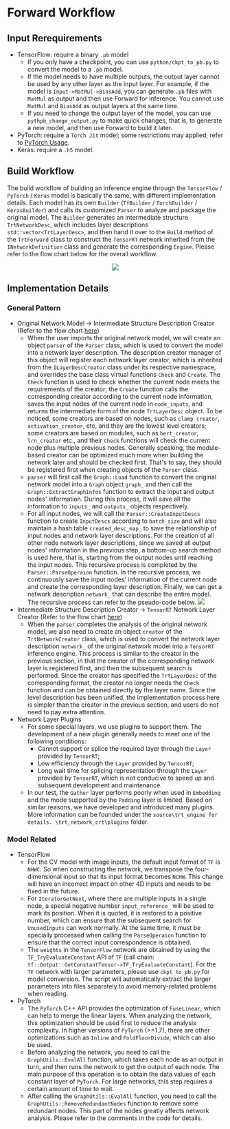 # Forward Workflow

## Input Rerequirements

- TensorFlow: require a binary `.pb` model
  - If you only have a checkpoint, you can use `python/ckpt_to_pb.py` to convert the model to a `.pb` model.
  - If the model needs to have multiple outputs, the output layer cannot be used by any other layer as the input layer. For example, if the model is `Input->MatMul->BiasAdd`, you can generate `.pb` files with `MatMul` as output and then use Forward for inference. You cannot use `MatMul` and `BiasAdd` as output layers at the same time.
  - If you need to change the output layer of the model, you can use `pythpb_change_output.py` to make quick changes, that is, to generate a new model, and then use Forward to build it later.
- PyTorch: require a `Torch Jit` model; some restrictions may applied, refer to [PyTorch Usage](torch_usage_CN.md).
- Keras: require a `.h5` model.

## Build Workflow

The build workflow of building an inference engine through the `TensorFlow` / `PyTorch` / `Keras` model is basically the same, with different implementation details. Each model has its own `Builder` (`TfBuilder` / `TorchBuilder` / `KerasBuilder`) and calls its customized `Parser` to analyze and package the original model. The `Builder` generates an intermediate structure `TrtNetworkDesc`, which includes layer descriptions `std::vector<TrtLayerDesc>`, and then hand it over to the `Build` method of the `TrtForward` class to construct the `TensorRT` network inherited from the `INetworkDefinition` class and generate the corresponding `Engine`. Please refer to the flow chart below for the overall workflow.

<div align=center><img src="../../img/forward_workflow_high_level_EN.png" /></div>

## Implementation Details

### General Pattern

- Original Network Model -> Intermediate Structure Description Creator (Refer to the flow chart [here](../../img/forward_workflow_detail_1_EN.png))
  - When the user imports the original network model, we will create an object `parser` of the `Parser` class, which is used to convert the model into a network layer description. The description creator manager of this object will register each network layer creator, which is inherited from the `ILayerDescCreator` class under its respective namespace, and overrides the base class virtual functions `Check` and `Create`. The `Check` function is used to check whether the current node meets the requirements of the creator; the `Create` function calls the corresponding creator according to the current node information, saves the input nodes of the current node in `node_inputs`, and returns the intermediate form of the node `TrtLayerDesc` object. To be noticed, some creators are based on nodes, such as `clamp_creator`, `activation_creator`, etc, and they are the lowest level creators; some creators are based on modules, such as `bert_creator`, `lrn_creator` etc., and their `Check` functions will check the current node plus multiple previous nodes. Generally speaking, the module-based creator can be optimized much more when building the network later and should be checked first. That's to say, they should be registered first when creating objects of the `Parser` class.
  - `parser` will first call the `Graph::Load` function to convert the original network model into a `Graph` object `graph_` and then call the `Graph::ExtractGraphInfos` function to extract the input and output nodes' information. During this process, it will save all the information to `inputs_` and `outputs_` objects respectively.
  - For all input nodes, we will call the `Parser::CreateInputDescs` function to create `InputDescs` according to `batch_size` and will also maintain a hash table `created_desc_map_` to save the relationship of input nodes and network layer descriptions. For the creation of all other node network layer descriptions, since we saved all output nodes' information in the previous step, a bottom-up search method is used here, that is, starting from the output nodes until reaching the input nodes. This recursive process is completed by the `Parser::ParseOperaion` function. In the recursive process, we continuously save the input nodes' information of the current node and create the corresponding layer description. Finally, we can get a network description `network_` that can describe the entire model. The recursive process can refer to the pseudo-code below.
  ![](/doc/img/parse_operaion.png)
- Intermediate Structure Description Creator -> `TensorRT` Network Layer Creator (Refer to the flow chart [here](../../img/forward_workflow_detail_2_EN.png))
  - When the `parser` completes the analysis of the original network model, we also need to create an object `creator` of the `TrtNetworkCreator` class, which is used to convert the network layer description `network_` of the original network model into a `TensorRT` inference engine. This process is similar to the creator in the previous section, in that the creator of the corresponding network layer is registered first, and then the subsequent search is performed. Since the creator has specified the `TrtLayerDesc` of the corresponding format, the creator no longer needs the `Check` function and can be obtained directly by the layer name. Since the level description has been unified, the implementation process here is simpler than the creator in the previous section, and users do not need to pay extra attention.
- Network Layer Plugins
  - For some special layers, we use plugins to support them. The development of a new plugin generally needs to meet one of the following conditions:
    - Cannot support or splice the required layer through the `Layer` provided by `TensorRT`;
    - Low efficiency through the `Layer` provided by `TensorRT`;
    - Long wait time for splicing representation through the `Layer` provided by `TensorRT`, which is not conducive to speed up and subsequent development and maintenance.
  - In our test, the `Gather` layer performs poorly when used in `Embedding` and the mode supported by the `Padding` layer is limited. Based on similar reasons, we have developed and introduced many plugins. More information can be founded under the `source\trt_engine for details. \trt_network_crt\plugins` folder.

### Model Related

- TensorFlow
  - For the CV model with image inputs, the default input format of `TF` is `NHWC`. So when constructing the network, we transpose the four-dimensional input so that its input format becomes `NCHW`. This change will have an incorrect impact on other 4D inputs and needs to be fixed in the future.
  - For `IteratorGetNext`, where there are multiple inputs in a single node, a special negative number `input_reference_` will be used to mark its position. When it is quoted, it is restored to a positive number, which can ensure that the subsequent search for `UnusedInputs` can work normally. At the same time, it must be specially processed when calling the `ParseOperaion` function to ensure that the correct input correspondence is obtained.
  - The `weights` in the `TensorFlow` network are obtained by using the `TF_TryEvaluateConstant` API of `TF` (call chain: `tf::Output::GetConstantTensor->TF_TryEvaluateConstant`). For the `TF` network with larger parameters, please use `ckpt_to_pb.py` for model conversion. The script will automatically extract the larger parameters into files separately to avoid memory-related problems when reading.
- PyTorch
  - The `PyTorch` C++ API provides the optimization of `FuseLinear`, which can help to merge the linear layers. When analyzing the network, this optimization should be used first to reduce the analysis complexity. In higher versions of `PyTorch` (>=1.7), there are other optimizations such as `Inline` and `FoldFloorDivide`, which can also be used.
  - Before analyzing the network, you need to call the `GraphUtils::EvalAll` function, which takes each node as an output in turn, and then runs the network to get the output of each node. The main purpose of this operation is to obtain the data values of each constant layer of `PyTorch`. For large networks, this step requires a certain amount of time to wait.
  - After calling the `GraphUtils::EvalAll` function, you need to call the `GraphUtils::RemoveRedundantNodes` function to remove some redundant nodes. This part of the nodes greatly affects network analysis. Please refer to the comments in the code for details.